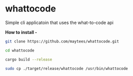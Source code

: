 # whattocode
Simple cli applicatoin that uses the what-to-code api

**How to install -**

```bash
git clone https://github.com/maytees/whattocode.git

cd whattocode

cargo build --release

sudo cp ./target/release/whattocode /usr/bin/whattocode
```
